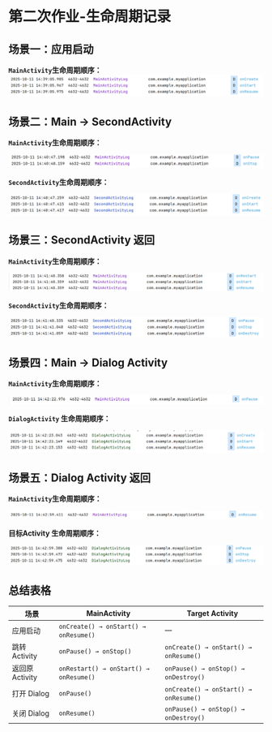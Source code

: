 # 第二次作业-生命周期记录

## 场景一：应用启动
**`MainActivity`生命周期顺序：**
![MainActivity生命周期顺序](./运行截图/启动应用-MainActivity生命周期顺序.png)

## 场景二：Main → SecondActivity
**`MainActivity`生命周期顺序：**

![MainActivity生命周期顺序](./运行截图/Main到Second-MainActivity生命周期顺序.png)

**`SecondActivity`生命周期顺序：**

![目标Activity生命周期顺序](./运行截图/Main到Second-SecondActivity生命周期顺序.png)

## 场景三：SecondActivity 返回
**`MainActivity`生命周期顺序：**

![MainActivity生命周期顺序](./运行截图/SecondActivity返回-MainActivity生命周期顺序.png)

**`SecondActivity`生命周期顺序：**

![目标Activity生命周期顺序](./运行截图/SecondActivity返回-SecondActivity生命周期顺序.png)

## 场景四：Main → Dialog Activity
**`MainActivity`生命周期顺序：**

![MainActivity生命周期顺序](./运行截图/Main到Dialog-MainActivity生命周期顺序.png)

**`DialogActivity` 生命周期顺序：**

![目标Activity生命周期顺序](./运行截图/Main到Dialog-DialogActivity生命周期顺序.png)

## 场景五：Dialog Activity 返回
**`MainActivity`生命周期顺序：**

![MainActivity生命周期顺序](./运行截图/DialogActivity返回-MainActivity生命周期顺序.png)

**目标Activity 生命周期顺序：**

![`DialogActivity`生命周期顺序](./运行截图/DialogActivity返回-DialogActivity生命周期顺序.png)

## 总结表格
| 场景                  | MainActivity                                                                 | Target Activity                          |
|-----------------------|----------------------------------------------------------------------------|------------------------------------------|
| 应用启动              | `onCreate() → onStart() → onResume()`                                      | —                                        |
| 跳转 Activity         | `onPause() → onStop()`                                                     | `onCreate() → onStart() → onResume()`    |
| 返回原 Activity       | `onRestart() → onStart() → onResume()`                                     | `onPause() → onStop() → onDestroy()`     |
| 打开 Dialog           | `onPause()`                                                                | `onCreate() → onStart() → onResume()`    |
| 关闭 Dialog           | `onResume()`                                                               | `onPause() → onStop() → onDestroy()`     |

